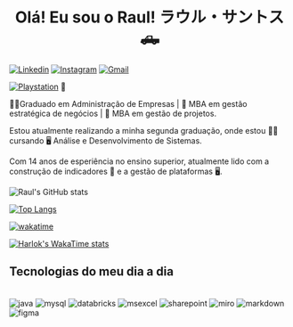 
<h1 align="center"> Olá! Eu sou o Raul! ラウル・サントス 🛻</h1>

[![Linkedin](https://img.shields.io/badge/LinkedIn-0077B5?style=for-the-badge&logo=linkedin&logoColor=white)](https://www.linkedin.com/in/raul-santos-199923119/)
[![Instagram](https://img.shields.io/badge/Instagram-E4405F?style=for-the-badge&logo=instagram&logoColor=white)](https://www.instagram.com/raulzets/)
[![Gmail](https://img.shields.io/badge/Gmail-D14836?style=for-the-badge&logo=gmail&logoColor=white)](mailto:raul.santosss@gmail.com)

[![Playstation](https://img.shields.io/badge/PlayStation-003791?style=for-the-badge&logo=playstation&logoColor=white)]()  💙


👨‍💻Graduado em Administração de Empresas | 💼 MBA em gestão estratégica de negócios | 💼 MBA em gestão de projetos.

Estou atualmente realizando a minha segunda graduação, onde estou 👨‍🎓 cursando 🖥️ Análise e Desenvolvimento de Sistemas.

Com 14 anos de esperiência no ensino superior, atualmente lido com a construção de indicadores 🚀 e a gestão de plataformas 🖥️.

![Raul's GitHub stats](https://github-readme-stats.vercel.app/api?username=raulzets&show_icons=true&theme=dracula)

[![Top Langs](https://github-readme-stats.vercel.app/api/top-langs/?username=raulzets&layout=donut-vertical)](https://github.com/anuraghazra/github-readme-stats)

[![wakatime](https://wakatime.com/badge/user/aae56827-8e73-4842-9d43-632ab6ffb294.svg)](https://wakatime.com/@aae56827-8e73-4842-9d43-632ab6ffb294)

[![Harlok's WakaTime stats](https://github-readme-stats.vercel.app/api/wakatime?username=raulzets)](https://github.com/anuraghazra/github-readme-stats)

## Tecnologias do meu dia a dia
<div style="display: inline_block"><br>
  <img align="center" alt="java" src="https://img.shields.io/badge/Java-ED8B00?style=for-the-badge&logo=openjdk&logoColor=white"/>
  <img align="center" alt="mysql" src="https://img.shields.io/badge/MySQL-00000F?style=for-the-badge&logo=mysql&logoColor=white"/>
  <img align="center" alt="databricks" src="https://img.shields.io/badge/Databricks-FF3621?style=for-the-badge&logo=Databricks&logoColor=white"/>
  <img align="center" alt="msexcel" src="https://img.shields.io/badge/Microsoft_Excel-217346?style=for-the-badge&logo=microsoft-excel&logoColor=white"/>
  <img align="center" alt="sharepoint" src="https://img.shields.io/badge/Microsoft_SharePoint-0078D4?style=for-the-badge&logo=microsoft-sharepoint&logoColor=white"/>
  <img align="center" alt="miro" src="https://img.shields.io/badge/Miro-050038?style=for-the-badge&logo=Miro&logoColor=white"/>
  <img align="center" alt="markdown" src="https://img.shields.io/badge/Markdown-000000?style=for-the-badge&logo=markdown&logoColor=white"/>
  <img align="center" alt="figma" src="https://img.shields.io/badge/Figma-F24E1E?style=for-the-badge&logo=figma&logoColor=white"/>
</div>
